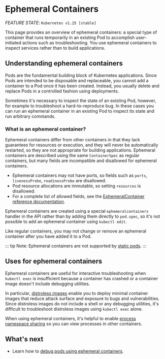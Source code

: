 # Ephemeral Containers

*FEATURE STATE*: `Kubernetes v1.25 [stable]`

This page provides an overview of ephemeral containers: a special type of container that runs temporarily in an existing Pod to accomplish user-initiated actions such as troubleshooting. You use ephemeral containers to inspect services rather than to build applications.

## Understanding ephemeral containers

Pods are the fundamental building block of Kubernetes applications. Since Pods are intended to be disposable and replaceable, you cannot add a container to a Pod once it has been created. Instead, you usually delete and replace Pods in a controlled fashion using deployments.

Sometimes it's necessary to inspect the state of an existing Pod, however, for example to troubleshoot a hard-to-reproduce bug. In these cases you can run an ephemeral container in an existing Pod to inspect its state and run arbitrary commands.

### What is an ephemeral container?

Ephemeral containers differ from other containers in that they lack guarantees for resources or execution, and they will never be automatically restarted, so they are not appropriate for building applications. Ephemeral containers are described using the same `ContainerSpec` as regular containers, but many fields are incompatible and disallowed for ephemeral containers.

- Ephemeral containers may not have ports, so fields such as `ports`, `livenessProbe`, `readinessProbe` are disallowed.
- Pod resource allocations are immutable, so setting `resources` is disallowed.
- For a complete list of allowed fields, see the [EphemeralContainer reference documentation](https://kubernetes.io/docs/reference/generated/kubernetes-api/v1.28/#ephemeralcontainer-v1-core).

Ephemeral containers are created using a special `ephemeralcontainers` handler in the API rather than by adding them directly to `pod.spec`, so it's not possible to add an ephemeral container using `kubectl edit`.

Like regular containers, you may not change or remove an ephemeral container after you have added it to a Pod.

::: tip Note: 
Ephemeral containers are not supported by [static pods](https://kubernetes.io/docs/tasks/configure-pod-container/static-pod/).
:::

## Uses for ephemeral containers

Ephemeral containers are useful for interactive troubleshooting when `kubectl exec` is insufficient because a container has crashed or a container image doesn't include debugging utilities.

In particular, [distroless images](https://github.com/GoogleContainerTools/distroless) enable you to deploy minimal container images that reduce attack surface and exposure to bugs and vulnerabilities. Since distroless images do not include a shell or any debugging utilities, it's difficult to troubleshoot distroless images using `kubectl exec` alone.

When using ephemeral containers, it's helpful to enable [process namespace sharing](https://kubernetes.io/docs/tasks/configure-pod-container/share-process-namespace/) so you can view processes in other containers.

## What's next

- Learn how to [debug pods using ephemeral containers](https://kubernetes.io/docs/tasks/debug/debug-application/debug-running-pod/#ephemeral-container).